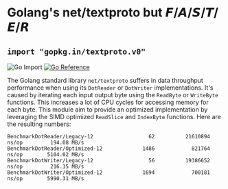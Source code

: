 # Golang's net/textproto but 𝙁/𝘼/𝙎/𝙏/𝙀/𝙍

## `import "gopkg.in/textproto.v0"`

![Go Import](https://img.shields.io/badge/import-gopkg.in/textproto.v0-9cf?logo=go&style=for-the-badge)
[![Go Reference](https://img.shields.io/badge/reference-go.dev-007d9c?logo=go&style=for-the-badge)](https://pkg.go.dev/gopkg.in/textproto.v0)

The Golang standard library `net/textproto` suffers in data throughput performance when using its `DotReader` or `DotWriter` implementations. It's caused by iterating each input output byte using the `ReadByte` or `WriteByte` functions. This increases a lot of CPU cycles for accessing memory for each byte. This module aim to provide an optimized implementation by leveraging the SIMD optimized `ReadSlice` and `IndexByte` functions. Here are the resulting numbers:

```
BenchmarkDotReader/Legacy-12                  62          21610894 ns/op         194.08 MB/s
BenchmarkDotReader/Optimized-12             1486            821764 ns/op        5104.02 MB/s
BenchmarkDotWriter/Legacy-12                  56          19386652 ns/op         216.35 MB/s
BenchmarkDotWriter/Optimized-12             1694            700181 ns/op        5990.31 MB/s
```
